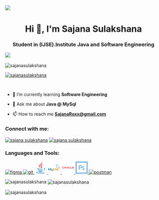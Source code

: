 ### <img src = "https://www.mo.agency/hubfs/So%20you%20want%20to%20be%20a%20web%20developer.png"><h3 align="center"></h3>

<h1 align="center">Hi 👋, I'm Sajana Sulakshana</h1>
<h3 align="center">Student in (IJSE).Institute Java and Software Engineering</h3>

<img src = "https://camo.githubusercontent.com/190338430fb2eca4d172a1987205c5e073b2de72db46cb4ed12cf1c2fa32041a/68747470733a2f2f6d656469612e67697068792e636f6d2f6d656469612f645765734263544c61766b5a754733354d492f67697068792e676966">

<p align="left"> <img src="https://komarev.com/ghpvc/?username=sajanasulakshana&label=Profile%20views&color=0e75b6&style=flat" alt="sajanasulakshana" /> </p>

<p align="left"> <a href="https://github.com/ryo-ma/github-profile-trophy"><img src="https://github-profile-trophy.vercel.app/?username=sajanasulakshana" alt="sajanasulakshana" /></a> </p>

<p align="left"> <a href="https://twitter.com/" target="blank"><img src="https://img.shields.io/twitter/follow/?logo=twitter&style=for-the-badge" alt="" /></a> </p>

- 🌱 I’m currently learning **Software Engineering**

- 💬 Ask me about **Java @ MySql**

- 📫 How to reach me **SajanaRoxx@gmail.com**

<h3 align="left">Connect with me:</h3>
<p align="left">
<a href="https://linkedin.com/in/sajana sulakshana" target="blank"><img align="center" src="https://raw.githubusercontent.com/rahuldkjain/github-profile-readme-generator/master/src/images/icons/Social/linked-in-alt.svg" alt="sajana sulakshana" height="30" width="40" /></a>
<a href="https://fb.com/sajana sulakshana" target="blank"><img align="center" src="https://raw.githubusercontent.com/rahuldkjain/github-profile-readme-generator/master/src/images/icons/Social/facebook.svg" alt="sajana sulakshana" height="30" width="40" /></a>
</p>

<h3 align="left">Languages and Tools:</h3>
<p align="left"> <a href="https://www.figma.com/" target="_blank" rel="noreferrer"> <img src="https://www.vectorlogo.zone/logos/figma/figma-icon.svg" alt="figma" width="40" height="40"/> </a> <a href="https://git-scm.com/" target="_blank" rel="noreferrer"> <img src="https://www.vectorlogo.zone/logos/git-scm/git-scm-icon.svg" alt="git" width="40" height="40"/> </a> <a href="https://www.java.com" target="_blank" rel="noreferrer"> <img src="https://raw.githubusercontent.com/devicons/devicon/master/icons/java/java-original.svg" alt="java" width="40" height="40"/> </a> <a href="https://www.mysql.com/" target="_blank" rel="noreferrer"> <img src="https://raw.githubusercontent.com/devicons/devicon/master/icons/mysql/mysql-original-wordmark.svg" alt="mysql" width="40" height="40"/> </a> <a href="https://www.oracle.com/" target="_blank" rel="noreferrer"> <img src="https://raw.githubusercontent.com/devicons/devicon/master/icons/oracle/oracle-original.svg" alt="oracle" width="40" height="40"/> </a> <a href="https://www.photoshop.com/en" target="_blank" rel="noreferrer"> <img src="https://raw.githubusercontent.com/devicons/devicon/master/icons/photoshop/photoshop-line.svg" alt="photoshop" width="40" height="40"/> </a> <a href="https://postman.com" target="_blank" rel="noreferrer"> <img src="https://www.vectorlogo.zone/logos/getpostman/getpostman-icon.svg" alt="postman" width="40" height="40"/> </a> </p>

<p><img align="left" src="https://github-readme-stats.vercel.app/api/top-langs?username=sajanasulakshana&show_icons=true&locale=en&layout=compact" alt="sajanasulakshana" /></p>

<p>&nbsp;<img align="center" src="https://github-readme-stats.vercel.app/api?username=sajanasulakshana&show_icons=true&locale=en" alt="sajanasulakshana" /></p>

<p><img align="center" src="https://github-readme-streak-stats.herokuapp.com/?user=sajanasulakshana&" alt="sajanasulakshana" /></p>
